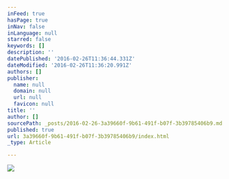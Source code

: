 ```yaml
---
inFeed: true
hasPage: true
inNav: false
inLanguage: null
starred: false
keywords: []
description: ''
datePublished: '2016-02-26T11:36:44.331Z'
dateModified: '2016-02-26T11:36:20.991Z'
authors: []
publisher:
  name: null
  domain: null
  url: null
  favicon: null
title: ''
author: []
sourcePath: _posts/2016-02-26-3a39660f-9b61-491f-b07f-3b39785406b9.md
published: true
url: 3a39660f-9b61-491f-b07f-3b39785406b9/index.html
_type: Article

---
```

![](https://the-grid-user-content.s3-us-west-2.amazonaws.com/1a3ee8b1-2e91-4b0a-9278-d8bfd6188654.png)